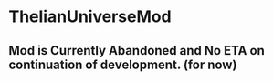 # ThelianUniverseMod


## Mod is Currently Abandoned and No ETA on continuation of development. (for now)
